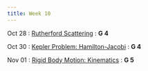 ```yaml
---
title: Week 10
---
```


Oct 28
: [Rutherford Scattering](#)
  : **G 4**

Oct 30
: [Kepler Problem: Hamilton-Jacobi](#)
  : **G 4**

Nov 01
: [Rigid Body Motion: Kinematics](#)
  : **G 5**